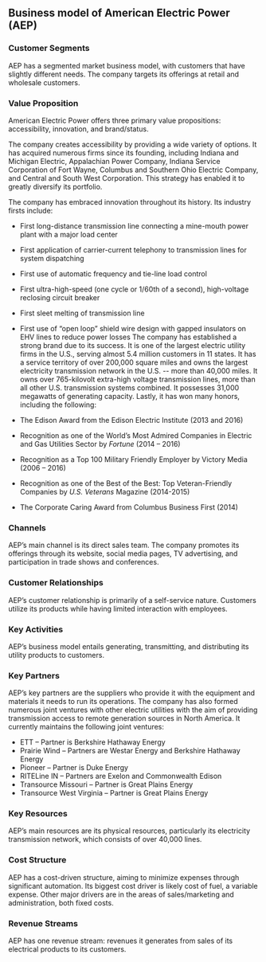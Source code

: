 Business model of American Electric Power (AEP)
-----------------------------------------------

 ### Customer Segments

 AEP has a segmented market business model, with customers that have slightly different needs. The company targets its offerings at retail and wholesale customers.

 ### Value Proposition

 American Electric Power offers three primary value propositions: accessibility, innovation, and brand/status.

 The company creates accessibility by providing a wide variety of options. It has acquired numerous firms since its founding, including Indiana and Michigan Electric, Appalachian Power Company, Indiana Service Corporation of Fort Wayne, Columbus and Southern Ohio Electric Company, and Central and South West Corporation. This strategy has enabled it to greatly diversify its portfolio.

 The company has embraced innovation throughout its history. Its industry firsts include:

  * First long-distance transmission line connecting a mine-mouth power plant with a major load center
 * First application of carrier-current telephony to transmission lines for system dispatching
 * First use of automatic frequency and tie-line load control
 * First ultra-high-speed (one cycle or 1/60th of a second), high-voltage reclosing circuit breaker
 * First sleet melting of transmission line
 * First use of “open loop” shield wire design with gapped insulators on EHV lines to reduce power losses
  The company has established a strong brand due to its success. It is one of the largest electric utility firms in the U.S., serving almost 5.4 million customers in 11 states. It has a service territory of over 200,000 square miles and owns the largest electricity transmission network in the U.S. -- more than 40,000 miles. It owns over 765-kilovolt extra-high voltage transmission lines, more than all other U.S. transmission systems combined. It possesses 31,000 megawatts of generating capacity. Lastly, it has won many honors, including the following:

  * The Edison Award from the Edison Electric Institute (2013 and 2016)
 * Recognition as one of the World’s Most Admired Companies in Electric and Gas Utilities Sector by *Fortune* (2014 – 2016)
 * Recognition as a Top 100 Military Friendly Employer by Victory Media (2006 – 2016)
 * Recognition as one of the Best of the Best: Top Veteran-Friendly Companies by *U.S. Veterans* Magazine (2014-2015)
 * The Corporate Caring Award from Columbus Business First (2014)
  ### Channels

 AEP’s main channel is its direct sales team. The company promotes its offerings through its website, social media pages, TV advertising, and participation in trade shows and conferences.

 ### Customer Relationships

 AEP’s customer relationship is primarily of a self-service nature. Customers utilize its products while having limited interaction with employees.

 ### Key Activities

 AEP’s business model entails generating, transmitting, and distributing its utility products to customers.

 ### Key Partners

 AEP’s key partners are the suppliers who provide it with the equipment and materials it needs to run its operations. The company has also formed numerous joint ventures with other electric utilities with the aim of providing transmission access to remote generation sources in North America. It currently maintains the following joint ventures:

  * ETT – Partner is Berkshire Hathaway Energy
 * Prairie Wind – Partners are Westar Energy and Berkshire Hathaway Energy
 * Pioneer – Partner is Duke Energy
 * RITELine IN – Partners are Exelon and Commonwealth Edison
 * Transource Missouri – Partner is Great Plains Energy
 * Transource West Virginia – Partner is Great Plains Energy
  ### Key Resources

 AEP’s main resources are its physical resources, particularly its electricity transmission network, which consists of over 40,000 lines.

 ### Cost Structure

 AEP has a cost-driven structure, aiming to minimize expenses through significant automation. Its biggest cost driver is likely cost of fuel, a variable expense. Other major drivers are in the areas of sales/marketing and administration, both fixed costs.

 ### Revenue Streams

 AEP has one revenue stream: revenues it generates from sales of its electrical products to its customers.